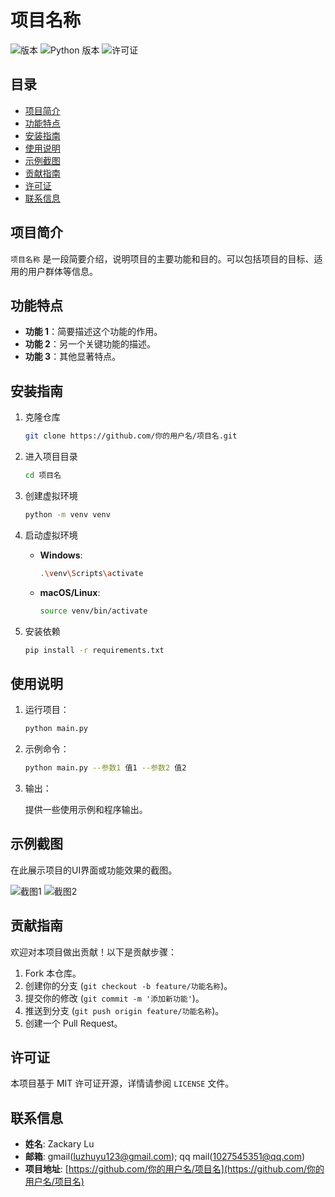 # 项目名称

![版本](https://img.shields.io/badge/version-1.0-blue)
![Python 版本](https://img.shields.io/badge/python-3.9+-brightgreen.svg)
![许可证](https://img.shields.io/badge/license-MIT-green)

## 目录
- [项目简介](#项目简介)
- [功能特点](#功能特点)
- [安装指南](#安装指南)
- [使用说明](#使用说明)
- [示例截图](#示例截图)
- [贡献指南](#贡献指南)
- [许可证](#许可证)
- [联系信息](#联系信息)

## 项目简介

`项目名称` 是一段简要介绍，说明项目的主要功能和目的。可以包括项目的目标、适用的用户群体等信息。

## 功能特点

- **功能 1**：简要描述这个功能的作用。
- **功能 2**：另一个关键功能的描述。
- **功能 3**：其他显著特点。

## 安装指南

1. 克隆仓库

    ```bash
    git clone https://github.com/你的用户名/项目名.git
    ```

2. 进入项目目录

    ```bash
    cd 项目名
    ```

3. 创建虚拟环境

    ```bash
    python -m venv venv
    ```

4. 启动虚拟环境

    - **Windows**:
        ```bash
        .\venv\Scripts\activate
        ```

    - **macOS/Linux**:
        ```bash
        source venv/bin/activate
        ```

5. 安装依赖

    ```bash
    pip install -r requirements.txt
    ```

## 使用说明

1. 运行项目：

    ```bash
    python main.py
    ```

2. 示例命令：

    ```bash
    python main.py --参数1 值1 --参数2 值2
    ```

3. 输出：

    提供一些使用示例和程序输出。

## 示例截图

在此展示项目的UI界面或功能效果的截图。

![截图1](https://链接到图片.com/截图1.png)
![截图2](https://链接到图片.com/截图2.png)

## 贡献指南

欢迎对本项目做出贡献！以下是贡献步骤：

1. Fork 本仓库。
2. 创建你的分支 (`git checkout -b feature/功能名称`)。
3. 提交你的修改 (`git commit -m '添加新功能'`)。
4. 推送到分支 (`git push origin feature/功能名称`)。
5. 创建一个 Pull Request。

## 许可证

本项目基于 MIT 许可证开源，详情请参阅 `LICENSE` 文件。

## 联系信息

- **姓名**: Zackary Lu 
- **邮箱**: gmail(luzhuyu123@gmail.com); qq mail(1027545351@qq.com)
- **项目地址**: [https://github.com/你的用户名/项目名](https://github.com/你的用户名/项目名)



